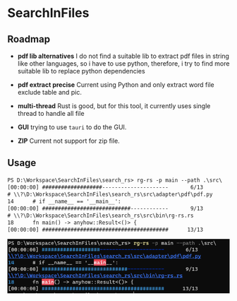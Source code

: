 # SearchInFiles

## Roadmap

+ **pdf lib alternatives** I do not find a suitable lib to extract pdf files in string like other languages, so i have to use python,
  therefore, i try to find more suitable lib to replace python dependencies 
+ **pdf extract precise** Current using Python and only extract word file exclude table and pic.

+ **multi-thread** Rust is good, but for this tool, it currently uses single thread to handle all file

+ **GUI** trying to use `tauri` to do the GUI.

+ **ZIP** Current not support for zip file.

## Usage

```shell
PS D:\Workspace\SearchInFiles\search_rs> rg-rs -p main --path .\src\
[00:00:00] ###################---------------------       6/13                                                                                         
# \\?\D:\Workspace\SearchInFiles\search_rs\src\adapter\pdf\pdf.py
14      # if __name__ == '__main__':
[00:00:00] ############################------------       9/13                                                                                         
# \\?\D:\Workspace\SearchInFiles\search_rs\src\bin\rg-rs.rs
18      fn main() -> anyhow::Result<()> {
[00:00:00] ########################################      13/13
```

![img.png](docs/img.png)